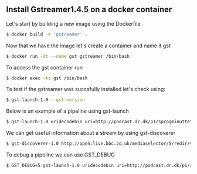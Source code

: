 ## Install Gstreamer1.4.5 on a docker container

Let's start by building a new image using the Dockerfile 
```sh
$ docker build -t 'gstreamer' .
```
Now that we have the image let's create a container and name it gst
```sh
$ docker run -dt --name gst gstreamer /bin/bash
```
To access the gst container run
```sh
$ docker exec -ti gst /bin/bash 
```
To test if the gstreamer was succsfully installed let's check using:
```sh
$ gst-launch-1.0 --gst-version
```
Below is an example of a pipeline using gst-launch
```sh
$ gst-launch-1.0 uridecodebin uri=http://podcast.dr.dk/p1/sprogminuttet/sprogminut65.mp3 ! fakesink dump=true num-buffers=10
```
We can get useful information about a stream by using gst-discoverer
```sh
$ gst-discoverer-1.0 http://open.live.bbc.co.uk/mediaselector/5/redir/version/2.0/mediaset/audio-syndication-dash/proto/http/vpid/b06w4rsk
```
To debug a pipeline we can use GST_DEBUG
```sh
$ GST_DEBUG=5 gst-launch-1.0 uridecodebin uri=http://podcast.dr.dk/p1/sprogminuttet/sprogminut65.mp3 ! fakesink dump=true num-buffers=10
```
